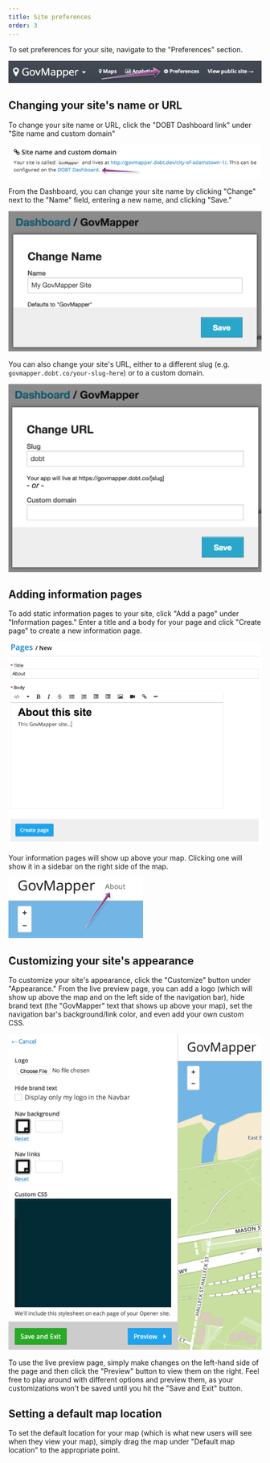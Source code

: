 ```yaml
---
title: Site preferences
order: 3
---
```


To set preferences for your site, navigate to the "Preferences" section.

![preferences section](../images/preferences_section.png)

## Changing your site's name or URL

To change your site name or URL, click the "DOBT Dashboard link" under "Site name and custom domain"

![dashboard link](../images/dashboard_link.png)

From the Dashboard, you can change your site name by clicking "Change" next to the "Name" field, entering a new name, and clicking "Save."

![change name](../images/change_name.png)

You can also change your site's URL, either to a different slug (e.g. `govmapper.dobt.co/your-slug-here`) or to a custom domain.

![change url](../images/change_url.png)

## Adding information pages

To add static information pages to your site, click "Add a page" under "Information pages." Enter a title and a body for your page and click "Create page" to create a new information page.

![information page](../images/information_page.png)

Your information pages will show up above your map. Clicking one will show it in a sidebar on the right side of the map.

![information pages](../images/information_pages.png)

## Customizing your site's appearance

To customize your site's appearance, click the "Customize" button under "Appearance." From the live preview page, you can add a logo (which will show up above the map and on the left side of the navigation bar), hide brand text (the "GovMapper" text that shows up above your map), set the navigation bar's background/link color, and even add your own custom CSS.

![customize](../images/customize.png)

To use the live preview page, simply make changes on the left-hand side of the page and then click the "Preview" button to view them on the right. Feel free to play around with different options and preview them, as your customizations won't be saved until you hit the "Save and Exit" button.

## Setting a default map location

To set the default location for your map (which is what new users will see when they view your map), simply drag the map under "Default map location" to the appropriate point.

